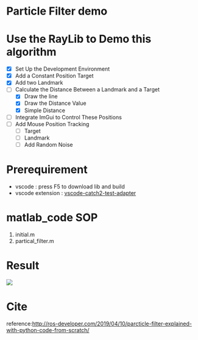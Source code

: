 # Particle Filter demo

# Use the RayLib to Demo this algorithm

- [x] Set Up the Development Environment
- [x] Add a Constant Position Target
- [x] Add two Landmark
- [ ] Calculate the Distance Between a Landmark and a Target
    - [x] Draw the line
    - [x] Draw the Distance Value
    - [x] Simple Distance
- [ ] Integrate ImGui to Control These Positions
- [ ] Add Mouse Position Tracking
    - [ ] Target
    - [ ] Landmark
    - [ ] Add Random Noise

# Prerequirement

* vscode : press F5 to download lib and build
* vscode extension : [vscode-catch2-test-adapter](https://marketplace.visualstudio.com/items?itemName=matepek.vscode-catch2-test-adapter)

# matlab_code SOP

1. initial.m
2. partical_filter.m

# Result

[![](http://img.youtube.com/vi/_iThyEJgUIU/0.jpg)](http://www.youtube.com/watch?v=_iThyEJgUIU "")

# Cite
reference:http://ros-developer.com/2019/04/10/parcticle-filter-explained-with-python-code-from-scratch/
